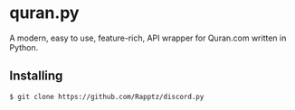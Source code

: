 # quran.py
A modern, easy to use, feature-rich, API wrapper for Quran.com written in Python.

## Installing
```$ git clone https://github.com/Rapptz/discord.py```
